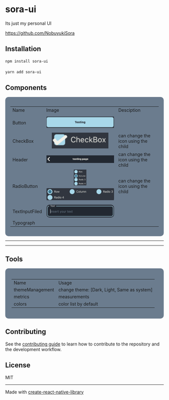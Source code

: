 # sora-ui

Its just my personal UI

https://github.com/NobuyukiSora

## Installation

```sh
npm install sora-ui

yarn add sora-ui
```

## Components

<div style="
    background-color: #6B7C8E; 
    border-radius: 10px; 
    display: flex; 
    justify-content: center; 
    align-items: center;
    padding: 16px"
>
    <table>
    <tr>
        <td>Name</td>
        <td>Image</td>
        <td>Desciption</td>
    </tr>
    <tr>
        <td>Button</td>
        <td><img src="./image/button.png" alt="Profile 1" style="width: 300px; height: 50px; object-fit: contain; border-radius: 10px;"></td>
        <td></td>
    </tr>
    <tr>
        <td>CheckBox</td>
        <td><img src="./image/checkbox.png" alt="Profile 1" style="width: 300px; height: 50px; object-fit: contain; border-radius: 10px;"></td>
        <td>can change the icon using the child</td>
    </tr>
    <tr>
        <td>Header</td>
        <td><img src="./image/header.png" alt="Profile 1" style="width: 300px; height: 50px; object-fit: contain; border-radius: 10px;"></td>
        <td>can change the icon using the child</td>
    </tr>
    <tr>
        <td>RadioButton</td>
        <td><img src="./image/radiobutton-column.png" alt="Profile 1" style="width: 300px; height: 50px; object-fit: contain; border-radius: 10px;"><img src="./image/radiobutton-row.png" alt="Profile 1" style="width: 300px; height: 50px; object-fit: contain; border-radius: 10px;"></td>
        <td>can change the icon using the child</td>
    </tr>
    <tr>
        <td>TextInputFiled</td>
        <td><img src="./image/textInput.png" alt="Profile 1" style="width: 300px; border-radius: 10px;"></td>
        <td></td>
    </tr>
    <tr>
        <td>Typograph</td>
        <td></td>
        <td></td>
    </tr>
    </table>
</div>

---
---

## Tools

<div style="
background-color: #6B7C8E; 
border-radius: 10px; 
display: flex; 
justify-content: center; 
align-items: center;
padding: 20px;">
    <table>
    <tr>
        <td>Name</td>
        <td>Usage</td>
    </tr>
    <tr>
        <td>themeManagement</td>
        <td>change theme: [Dark, Light, Same as system]</td>
    </tr>
    <tr>
        <td>metrics</td>
        <td>measurements</td>
    </tr>
    <tr>
        <td>colors</td>
        <td>color list by default</td>
    </tr>
    </table>
</div>

## Contributing

See the [contributing guide](CONTRIBUTING.md) to learn how to contribute to the repository and the development workflow.

## License

MIT

---

Made with [create-react-native-library](https://github.com/callstack/react-native-builder-bob)
